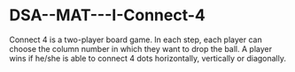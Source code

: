# DSA--MAT---I-Connect-4
Connect 4 is a two-player board game.
In each step, each player can choose the column number in which they want to drop the ball.
A player wins if he/she is able to connect 4 dots horizontally, vertically or diagonally.
